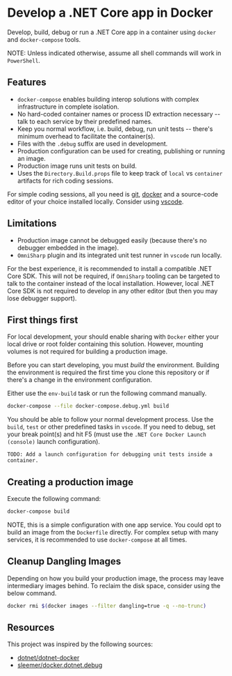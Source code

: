 # Develop a .NET Core app in Docker

Develop, build, debug or run a .NET Core app in a container using `docker` and `docker-compose` tools.

NOTE: Unless indicated otherwise, assume all shell commands will work in `PowerShell`.

## Features

* `docker-compose` enables building interop solutions with complex infrastructure in complete isolation.
* No hard-coded container names or process ID extraction necessary -- talk to each service by their predefined names.
* Keep you normal workflow, i.e. build, debug, run unit tests -- there's minimum overhead to facilitate the container(s).
* Files with the `.debug` suffix are used in development.
* Production configuration can be used for creating, publishing or running an image.
* Production image runs unit tests on build.
* Uses the `Directory.Build.props` file to keep track of `local` vs `container` artifacts for rich coding sessions.

For simple coding sessions, all you need is [git](https://git-scm.com/), [docker](https://www.docker.com/) and a source-code editor of your choice installed locally. Consider using [vscode](https://code.visualstudio.com/).

## Limitations

* Production image cannot be debugged easily (because there's no debugger embedded in the image).
* `OmniSharp` plugin and its integrated unit test runner in `vscode` run locally.

For the best experience, it is recommended to install a compatible .NET Core SDK. This will not be required, if `OmniSharp` tooling can be targeted to talk to the container instead of the local installation. However, local .NET Core SDK is not required to develop in any other editor (but then you may lose debugger support).

## First things first

For local development, your should enable sharing with `Docker` either your local drive or root folder containing this solution. However, mounting volumes is not required for building a production image.

Before you can start developing, you must *build* the environment. Building the environment is required the first time you clone this repository or if there's a change in the environment configuration.

Either use the `env-build` task or run the following command manually.

```bash
docker-compose --file docker-compose.debug.yml build
```

You should be able to follow your normal development process. Use the `build`, `test` or other predefined tasks in `vscode`. If you need to debug, set your break point(s) and hit F5 (must use the `.NET Core Docker Launch (console)` launch configuration).

    TODO: Add a launch configuration for debugging unit tests inside a container.

## Creating a production image

Execute the following command:

```bash
docker-compose build
```

NOTE, this is a simple configuration with one app service. You could opt to build an image from the `Dockerfile` directly. For complex setup with many services, it is recommended to use `docker-compose` at all times.

## Cleanup Dangling Images

Depending on how you build your production image, the process may leave intermediary images behind. To reclaim the disk space, consider using the below command.

```bash
docker rmi $(docker images --filter dangling=true -q --no-trunc)
```

## Resources

This project was inspired by the following sources:

* [dotnet/dotnet-docker](https://github.com/dotnet/dotnet-docker/tree/master/samples/dotnetapp)
* [sleemer/docker.dotnet.debug](https://github.com/sleemer/docker.dotnet.debug)
